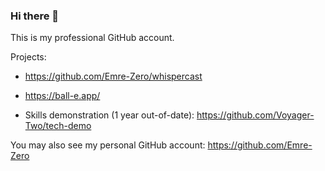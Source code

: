 ### Hi there 👋

This is my professional GitHub account.

Projects: 

- https://github.com/Emre-Zero/whispercast

- https://ball-e.app/

- Skills demonstration (1 year out-of-date): https://github.com/Voyager-Two/tech-demo

You may also see my personal GitHub account: https://github.com/Emre-Zero
